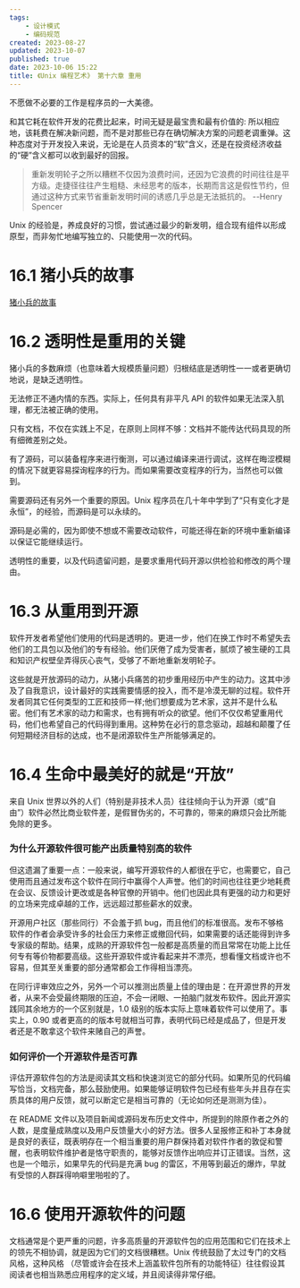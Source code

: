 ```yaml
---
tags:
    - 设计模式
    - 编码规范
created: 2023-08-27
updated: 2023-10-07
published: true
date: 2023-10-06 15:22 
title: 《Unix 编程艺术》 第十六章 重用
---
```


不愿做不必要的工作是程序员的一大美德。

和其它耗在软件开发的花费比起来，时间无疑是最宝贵和最有价值的: 所以相应地，该耗费在解决新问题，而不是对那些已存在确切解决方案的问题老调重弹。这种态度对于开发投入来说，无论是在人员资本的“软”含义，还是在投资经济收益的“硬”含义都可以收到最好的回报。

> 重新发明轮子之所以糟糕不仅因为浪费时间，还因为它浪费的时间往往是平方级。走捷径往往产生粗糙、未经思考的版本，长期而言这是假性节约，但通过这种方式来节省重新发明时间的诱惑几乎总是无法抵抗的。
> --Henry Spencer

Unix 的经验是，养成良好的习惯，尝试通过最少的新发明，组合现有组件以形成原型，而非匆忙地编写独立的、只能使用一次的代码。

# 16.1 猪小兵的故事

[猪小兵的故事](/zhu_xiao_bing_de_gu_shi)

# 16.2 透明性是重用的关键

猪小兵的多数麻烦（也意味着大规模质量问题）归根结底是透明性一一或者更确切地说，是缺乏透明性。

无法修正不通内情的东西。实际上，任何具有非平凡 API 的软件如果无法深入肌理，都无法被正确的使用。

只有文档，不仅在实践上不足，在原则上同样不够：文档并不能传达代码具现的所有细微差别之处。

有了源码，可以装备程序来进行衡测，可以通过编译来进行调试，这样在晦涩模糊的情况下就更容易探询程序的行为。而如果需要改变程序的行为，当然也可以做到。

需要源码还有另外一个重要的原因。Unix 程序员在几十年中学到了“只有变化才是永恒”，的经验，而源码是可以永续的。

源码是必需的，因为即使不想或不需要改动软件，可能还得在新的环境中重新编译以保证它能继续运行。

透明性的重要，以及代码遗留问题，是要求重用代码开源以供检验和修改的两个理由。

# 16.3 从重用到开源

软件开发者希望他们使用的代码是透明的。更进一步，他们在换工作时不希望失去他们的工具包以及他们的专有经验。他们厌倦了成为受害者，腻烦了被生硬的工具和知识产权壁垒弄得灰心丧气，受够了不断地重新发明轮子。

这些就是开放源码的动力，从猪小兵痛苦的初步重用经历中产生的动力。这其中涉及了自我意识，设计最好的实践需要情感的投入，而不是冷漠无聊的过程。软件开发者同其它任何类型的工匠和技师一样;他们想要成为艺术家，这并不是什么私密。他们有艺术家的动力和需求，也有拥有听众的欲望。他们不仅仅希望重用代码，他们也希望自己的代码得到重用。这种势在必行的意念驱动，超越和颠覆了任何短期经济目标的达成，也不是闭源软件生产所能够满足的。

# 16.4 生命中最美好的就是“开放”

来自 Unix 世界以外的人们（特别是非技术人员）往往倾向于认为开源（或“自由”）软件必然比商业软件差，是假冒伪劣的，不可靠的，带来的麻烦只会比所能免除的更多。

### 为什么开源软件很可能产出质量特别高的软件

但这遗漏了重要一点：一般来说，编写开源软件的人都很在乎它，也需要它，自己使用而且通过发布这个软件在同行中赢得个人声誉。他们的时间也往往更少地耗费在会议、反馈设计更改或是各种官僚的开销中。他们也因此具有更强的动力和更好的立场来完成卓越的工作，远远超过那些薪水的奴隶。

开源用户社区（那些同行）不会羞于抓 bug，而且他们的标准很高。发布不够格软件的作者会承受许多的社会压力来修正或撤回代码，如果需要的话还能得到许多专家级的帮助。结果，成熟的开源软件包一般都是高质量的而且常常在功能上比任何专有等价物都要高级。这些开源软件或许看起来并不漂亮，想看懂文档或许也不容易，但其至关重要的部分通常都会工作得相当漂亮。

在同行评审效应之外，另外一个可以推测出质量上佳的理由是：在开源世界的开发者，从来不会受最终期限的压迫，不会一闭眼、一拍脑门就发布软件。因此开源实践同其余地方的一个区别就是，1.0 级别的版本实际上意味着软件可以使用了。事实上，0.90 或者更高的的版本号就相当可靠，表明代码已经是成品了，但是开发者还是不敢拿这个软件来赌自己的声誉。

### 如何评价一个开源软件是否可靠

评估开源软件包的方法是阅读其文档和快速浏览它的部分代码。如果所见的代码编写恰当，文档完备，那么鼓励使用。如果能够证明软件包已经有些年头并且存在实质具体的用户反馈，就可以断定它是相当可靠的（无论如何还是测测为佳）。

在 README 文件以及项目新闻或源码发布历史文件中，所提到的除原作者之外的人数，是度量成熟度以及用户反馈量大小的好方法。很多人呈报修正和补丁本身就是良好的表征，既表明存在一个相当重要的用户群保持着对软件作者的敦促和警醒，也表明软件维护者是恪守职责的，能够对反馈作出响应并订正错误。当然，这也是一个暗示，如果早先的代码是充满 bug 的雷区，不用等到最近的爆炸，早就有受惊的人群踩得响噼里啪啦的了。

# 16.6 使用开源软件的问题

文档通常是个更严重的问题，许多高质量的开源软件包的应用范围和它们在技术上的领先不相协调，就是因为它们的文档很糟糕。Unix 传统鼓励了太过专门的文档风格，这种风格 （尽管或许会在技术上涵盖软件包所有的功能特征）往往假设其阅读者也相当熟悉应用程序的定义域，并且阅读得非常仔细。

